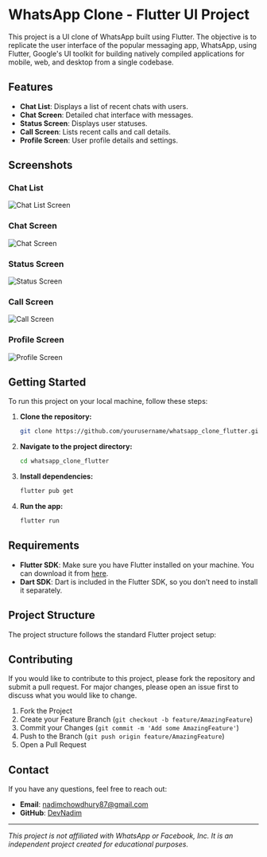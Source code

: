 # WhatsApp Clone - Flutter UI Project

This project is a UI clone of WhatsApp built using Flutter. The objective is to replicate the user interface of the popular messaging app, WhatsApp, using Flutter, Google's UI toolkit for building natively compiled applications for mobile, web, and desktop from a single codebase.

## Features

- **Chat List**: Displays a list of recent chats with users.
- **Chat Screen**: Detailed chat interface with messages.
- **Status Screen**: Displays user statuses.
- **Call Screen**: Lists recent calls and call details.
- **Profile Screen**: User profile details and settings.

## Screenshots

### Chat List
![Chat List Screen](screenshots/chat_list.png)

### Chat Screen
![Chat Screen](screenshots/chat_screen.png)

### Status Screen
![Status Screen](screenshots/status_screen.png)

### Call Screen
![Call Screen](screenshots/call_screen.png)

### Profile Screen
![Profile Screen](screenshots/profile_screen.png)

## Getting Started

To run this project on your local machine, follow these steps:

1. **Clone the repository:**
    ```bash
    git clone https://github.com/yourusername/whatsapp_clone_flutter.git
    ```
2. **Navigate to the project directory:**
    ```bash
    cd whatsapp_clone_flutter
    ```
3. **Install dependencies:**
    ```bash
    flutter pub get
    ```
4. **Run the app:**
    ```bash
    flutter run
    ```

## Requirements

- **Flutter SDK**: Make sure you have Flutter installed on your machine. You can download it from [here](https://flutter.dev/docs/get-started/install).
- **Dart SDK**: Dart is included in the Flutter SDK, so you don’t need to install it separately.

## Project Structure

The project structure follows the standard Flutter project setup:

## Contributing

If you would like to contribute to this project, please fork the repository and submit a pull request. For major changes, please open an issue first to discuss what you would like to change.

1. Fork the Project
2. Create your Feature Branch (`git checkout -b feature/AmazingFeature`)
3. Commit your Changes (`git commit -m 'Add some AmazingFeature'`)
4. Push to the Branch (`git push origin feature/AmazingFeature`)
5. Open a Pull Request

## Contact

If you have any questions, feel free to reach out:

- **Email**: nadimchowdhury87@gmail.com
- **GitHub**: [DevNadim](https://github.com/DevNadim)

---

*This project is not affiliated with WhatsApp or Facebook, Inc. It is an independent project created for educational purposes.*



